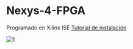 # Nexys-4-FPGA

Programado en 
Xilinx ISE [Tutorial de instalación](https://mas140blog.wordpress.com/2016/02/10/circuitos-1-como-instalar-xilinx-ise-y-no-morir-en-el-intento/)


![1](https://mas140blog.files.wordpress.com/2016/02/captura61.png)
